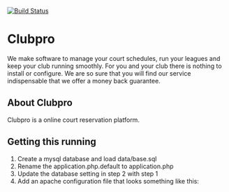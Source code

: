 
[![Build Status](https://travis-ci.org/sportsynergy/clubpro.png?branch=master)](https://travis-ci.org/sportsynergy/clubpro)

Clubpro 
=============

We make software to manage your court schedules, run your leagues and keep your club running smoothly. For you and your club there is nothing to install or configure. We are so sure that you will find our service indispensable that we offer a money back guarantee.

About Clubpro
--------
Clubpro is a online court reservation platform.  


Getting this running
--------
1. Create a mysql database and load data/base.sql
2. Rename the application.php.default to application.php
3. Update the database setting in step 2 with step 1
4. Add an apache configuration file that looks something like this:

